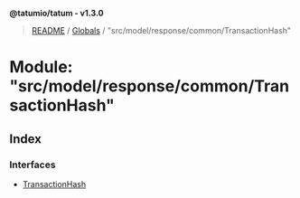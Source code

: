 **@tatumio/tatum - v1.3.0**

> [README](../README.md) / [Globals](../globals.md) / "src/model/response/common/TransactionHash"

# Module: "src/model/response/common/TransactionHash"

## Index

### Interfaces

* [TransactionHash](../interfaces/_src_model_response_common_transactionhash_.transactionhash.md)
